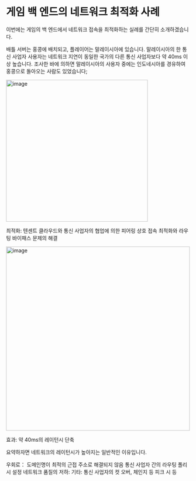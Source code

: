 # 게임 백 엔드의 네트워크 최적화 사례
이번에는 게임의 백 엔드에서 네트워크 접속을 최적화하는 실례를 간단히 소개하겠습니다.

배틀 서버는 홍콩에 배치되고, 플레이어는 말레이시아에 있습니다. 말레이시아의 한 통신 사업자 사용자는 네트워크 지연이 동일한 국가의 다른 통신 사업자보다 약 40ms 이상 높습니다.
조사한 바에 의하면 말레이시아의 사용자 중에는 인도네시아를 경유하여 홍콩으로 돌아오는 사람도 있었습니다;

<img width="387" alt="image" src="https://user-images.githubusercontent.com/92770458/142786552-cf8f1957-3b0e-4774-ba33-8d84967fbd18.png">

최적화: 텐센트 클라우드와 통신 사업자의 협업에 의한 피어링 상호 접속 최적화와 라우팅 바이패스 문제의 해결

<img width="502" alt="image" src="https://user-images.githubusercontent.com/92770458/142786598-f931cd49-5ff9-4277-848d-6823ae5f09e0.png">

효과: 약 40ms의 레이턴시 단축

요약하자면 네트워크의 레이턴시가 높아지는 일반적인 이유입니다.

우회로：
도메인명이 최적의 근접 주소로 해결되지 않음
통신 사업자 간의 라우팅 폴리시 설정
네트워크 품질의 저하:
기타:
통신 사업자의 컷 오버, 체인지 등
피크 시 등


